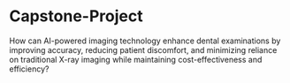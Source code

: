# Capstone-Project
How can AI-powered imaging technology enhance dental examinations by improving accuracy, reducing patient discomfort, and minimizing reliance on traditional X-ray imaging while maintaining cost-effectiveness and efficiency? 
